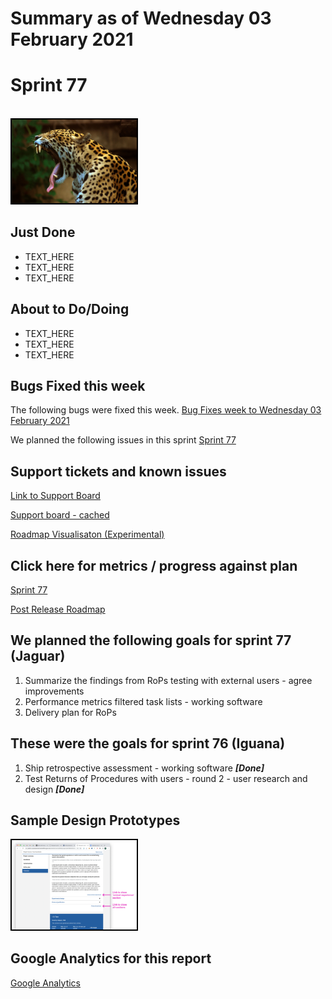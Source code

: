 # Summary as of Wednesday 03 February 2021 

# Sprint 77
<br>
<img src="graphs/jaguar.jpg" alt="HTML5 Icon" width="200" style="border:2px solid black">
<br>

## Just Done
* TEXT_HERE
* TEXT_HERE
* TEXT_HERE

## About to Do/Doing
* TEXT_HERE
* TEXT_HERE
* TEXT_HERE

## Bugs Fixed this week
The following bugs were fixed this week.
[Bug Fixes week to Wednesday 03 February 2021](graphs/bugs03022021.png)

We planned the following issues in this sprint 
[Sprint 77](graphs/sprint03022021.png)

## Support tickets and known issues
[Link to Support Board](https://collaboration.homeoffice.gov.uk/jira/secure/RapidBoard.jspa?rapidView=1717&selectedIssue=ASSB-253)

[Support board - cached](graphs/supportBoard03022021.png)

[Roadmap Visualisaton (Experimental) ](roadmapVisualisation03022021.md)

## Click here for metrics / progress against plan
[Sprint 77](graphs/progress03022021.png)

[Post Release Roadmap](graphs/roadmap03022021.png)
## We planned the following goals for sprint 77 (Jaguar)
1. Summarize the findings from RoPs testing with external users - agree improvements 
2. Performance metrics filtered task lists - working software 
3. Delivery plan for RoPs

## These were the goals for sprint 76 (Iguana)
1. Ship retrospective assessment - working software ***[Done]***
2. Test Returns of Procedures with users - round 2 - user research and design ***[Done]***

## Sample Design Prototypes
<a href="graphs/proto1_03022021.png"><img src="graphs/proto1_03022021.png" alt="HTML5 Icon" width="200" style="border:2px solid black"></a>
<br>

## Google Analytics for this report
[Google Analytics](graphs/GA03022021.png)

